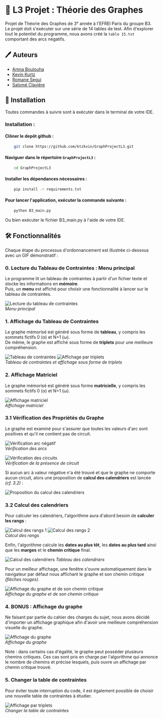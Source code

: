 
# 🧮 L3 Projet : Théorie des Graphes

Projet de Théorie des Graphes de 3ᵉ année à l'EFREI Paris du groupe B3.<br />
Le projet doit s'exécuter sur une série de 14 tables de test. Afin d'explorer tout le potentiel du programme, nous avons créé la `table 15.txt` comportant des arcs négatifs.


## 🖊️ Auteurs 

- [Amna Boulouha](https://github.com/blhmna)
- [Kevin Kurtz](https://github.com/ktzkvin)
- [Romane Segui](https://github.com/Airseg)
- [Salomé Clavière](https://github.com/salobinks)
	

## 💾 Installation 

Toutes commandes à suivre sont à exécuter dans le terminal de votre IDE.

### Installation :
#### Clôner le depôt github :
```bash
    git clone https://github.com/ktzkvin/GraphProjectL3.git
```

#### Naviguer dans le répertoire `GraphProjectL3` :
```bash
    cd GraphProjectL3
```

#### Installer les dépendances nécessaires :
```bash
    pip install -r requirements.txt
```

#### Pour lancer l'application, exécuter la commande suivante :
```bash
    python B3_main.py
```

Ou bien exécuter le fichier B3_main.py à l'aide de votre IDE.
## 🛠️ Fonctionnalités

Chaque étape du processus d'ordonnancement est illustrée ci-dessous avec un GIF démonstratif :

### 0. Lecture du Tableau de Contraintes : Menu principal
Le programme lit un tableau de contraintes à partir d'un fichier texte et stocke les informations en **mémoire**.<br />
Puis, un **menu** est affiché pour choisir une fonctionnalité à lancer sur le tableau de contraintes.

![Lecture du tableau de contraintes](https://cdn.discordapp.com/attachments/1222083642206060687/1229878743158489158/sequence_1.gif?ex=663148d6&is=661ed3d6&hm=e4135b787fb987a96f9e82b9ff23af729719b1f6d279df1ad27382bb1a3b2893&)<br />
_Menu principal_

### 1. Affichage du Tableau de Contraintes
Le graphe mémorisé est généré sous forme de **tableau**, y compris les sommets fictifs 0 (α) et N+1 (ω).<br />
De même, le graphe est affiché sous forme de **triplets** pour une meilleure compréhension.

![Tableau de contraintes](https://cdn.discordapp.com/attachments/1222083642206060687/1229881122352140338/Screenshot_1_1.png?ex=66314b0d&is=661ed60d&hm=49c0593b03a90ebd4d06c194372392a9207eedfebae8cce2d071c140221bf430&)
![Affichage par triplets](https://cdn.discordapp.com/attachments/422113586597593088/1230088344990388305/Screenshot_1.png?ex=66320c0b&is=661f970b&hm=9c0ff0fc416e8b117396c5d6bbad9297ce5a3284ef338e8e32b4d9a40a3f295c&)<br />
_Tableau de contraintes et affichage sous forme de triplets_

### 2. Affichage Matriciel
Le graphe mémorisé est généré sous forme **matricielle**, y compris les sommets fictifs 0 (α) et N+1 (ω).

![Affichage matriciel](https://cdn.discordapp.com/attachments/1222083642206060687/1229883670949662750/Screenshot_3.png?ex=66314d6d&is=661ed86d&hm=1955062260d09e6bd5ca3289814b1c8391fec56691d04f9b5f8ed68f1487c1d5&)<br />
_Affichage matriciel_

### 3.1 Vérification des Propriétés du Graphe
Le graphe est examiné pour s'assurer que toutes les valeurs d'arc sont positives et qu'il ne contient pas de circuit.

![Vérification arc négatif](https://cdn.discordapp.com/attachments/1222083642206060687/1229887060698071191/Screenshot_7.png?ex=66315095&is=661edb95&hm=106a00905844223bc3cf088b13b26b42f28ca35e998b45e748a069faf18714fe&)<br />
_Vérification des arcs_
<br />


![Vérification des circuits](https://cdn.discordapp.com/attachments/1222083642206060687/1229884943111557230/Screenshot_5.png?ex=66314e9c&is=661ed99c&hm=7641dbe48174e401191f2ba27d8e84e5f47cb1447e0a6fafb6f9f162433c030c&)<br />
_Vérification de la présence de circuit_
<br />


Si aucun arc à valeur négative n'a été trouvé et que le graphe ne comporte aucun circuit, alors une proposition de **calcul des calendriers** est lancée _(cf. 3.2)_ :

![Proposition du calcul des calendriers](https://cdn.discordapp.com/attachments/1222083642206060687/1229884943459418122/Screenshot_6.png?ex=66314e9c&is=661ed99c&hm=49456bdb5f476e45034870e8432cae655998f5fde0b1c3a351b741e8e9ae7d9a&)<br />

### 3.2 Calcul des calendriers
Pour calculer les calendriers, l'algorithme aura d'abord besoin de **calculer les rangs** :

![Calcul des rangs 1](https://cdn.discordapp.com/attachments/1222083642206060687/1229893465983291492/Screenshot_10_1.png?ex=6631568c&is=661ee18c&hm=268335502323ff0cf362313224ca3e3ae4dc284c90c759091310514372b78d99&)
![Calcul des rangs 2](https://cdn.discordapp.com/attachments/1222083642206060687/1229893466285412423/Screenshot_11_1.png?ex=6631568c&is=661ee18c&hm=bfebfb5b6072b7be7cbc463681c9a20a05b5c814bf6f3c1e1caab7ae17e8a56b&)<br />
_Calcul des rangs_


Enfin, l'algorithme calcule les **dates au plus tôt**, les **dates au plus tard** ainsi que les **marges** et le **chemin critique** final.

![Calcul des calendriers](https://cdn.discordapp.com/attachments/422113586597593088/1230138852031729724/Screenshot_3.png?ex=66323b15&is=661fc615&hm=4e4acfe0156c0dd4abb7650b11c934becc0b3d6bcccd08f4f58bcd41fd26eac6&)
_Tableau des calendriers_


Pour un meilleur affichage, une fenêtre s'ouvre automatiquement dans le navigateur par défaut nous affichant le graphe et son chemin critique _(flèches rouges)_. 

![Affichage du graphe et de son chemin critique](https://cdn.discordapp.com/attachments/1222083642206060687/1229892638635986944/Screenshot_14.png?ex=663155c7&is=661ee0c7&hm=98c3af530224dd93a339c093923e799d1c35e60ee6bb64244a10c115bb7de9fb&)<br />
_Affichage du graphe et de son chemin critique_


### 4. BONUS : Affichage du graphe
Ne faisant par partie du cahier des charges du sujet, nous avons décidé d'importer un affichage graphique afin d'avoir une meilleure compréhension visuelle du graphe.

![Affichage du graphe](https://cdn.discordapp.com/attachments/1222083642206060687/1229893871022903409/Screenshot_15.png?ex=663156ed&is=661ee1ed&hm=5ba5fc4f1f43edad650caef784d46686e3b72d02dd7862ae800e899320b312e3&)<br />
_Affichage du graphe_

Note : dans certains cas d'égalité, le graphe peut posséder plusieurs chemins critiques. Ces cas sont pris en charge par l'algorithme qui annonce le nombre de chemins et précise lesquels, puis ouvre un affichage par chemin critique trouvé. 

### 5. Changer la table de contraintes
Pour éviter toute interruption du code, il est également possible de choisir une nouvelle table de contraintes à étudier.

![Affichage par triplets](https://cdn.discordapp.com/attachments/422113586597593088/1229912143504085122/Sequence_02_6.gif?ex=663167f1&is=661ef2f1&hm=ad1f7531012bd831358ecf1109053f7ff004abd6f1efcee3925a52813a6e053a&)<br />
_Changer la table de contraintes_



